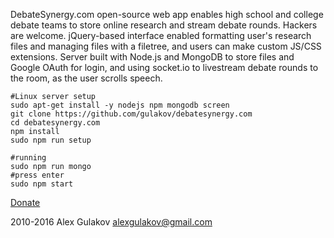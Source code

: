 DebateSynergy.com open-source web app enables high school and college debate teams to store online research and stream debate rounds. Hackers are welcome. jQuery-based interface enabled formatting user's research files and managing files with a filetree, and users can make custom JS/CSS extensions. Server built with Node.js and MongoDB to store files and Google OAuth for login,  and using socket.io to livestream debate rounds to the room, as the user scrolls speech.


```
#Linux server setup
sudo apt-get install -y nodejs npm mongodb screen
git clone https://github.com/gulakov/debatesynergy.com
cd debatesynergy.com
npm install
sudo npm run setup

#running
sudo npm run mongo
#press enter
sudo npm start
```


[Donate](https://www.paypal.com/cgi-bin/webscr?cmd=_s-xclick&hosted_button_id=RPK6PTFJ6ZJFC) 

2010-2016 Alex Gulakov alexgulakov@gmail.com 
